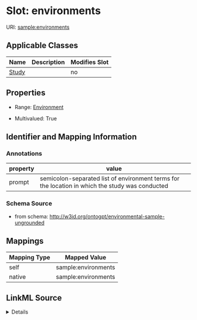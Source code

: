 

# Slot: environments

URI: [sample:environments](http://w3id.org/ontogpt/environmental-sample-ungrounded/environments)



<!-- no inheritance hierarchy -->





## Applicable Classes

| Name | Description | Modifies Slot |
| --- | --- | --- |
| [Study](Study.md) |  |  no  |







## Properties

* Range: [Environment](Environment.md)

* Multivalued: True





## Identifier and Mapping Information





### Annotations

| property | value |
| --- | --- |
| prompt | semicolon-separated list of environment terms for the location in which the study was conducted |



### Schema Source


* from schema: http://w3id.org/ontogpt/environmental-sample-ungrounded




## Mappings

| Mapping Type | Mapped Value |
| ---  | ---  |
| self | sample:environments |
| native | sample:environments |




## LinkML Source

<details>
```yaml
name: environments
annotations:
  prompt:
    tag: prompt
    value: semicolon-separated list of environment terms for the location in which
      the study was conducted
from_schema: http://w3id.org/ontogpt/environmental-sample-ungrounded
rank: 1000
alias: environments
owner: Study
domain_of:
- Study
range: Environment
multivalued: true

```
</details>